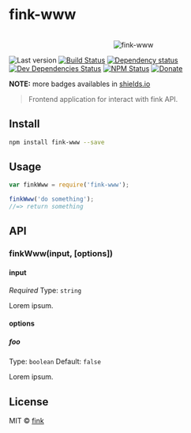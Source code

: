 # fink-www

<p align="center">
  <br>
  <img src="https://i.imgur.com/Mh13XWB.gif" alt="fink-www">
  <br>
</p>

![Last version](https://img.shields.io/github/tag/finkhq/fink-www.svg?style=flat-square)
[![Build Status](http://img.shields.io/travis/finkhq/fink-www/master.svg?style=flat-square)](https://travis-ci.org/finkhq/fink-www)
[![Dependency status](http://img.shields.io/david/finkhq/fink-www.svg?style=flat-square)](https://david-dm.org/finkhq/fink-www)
[![Dev Dependencies Status](http://img.shields.io/david/dev/finkhq/fink-www.svg?style=flat-square)](https://david-dm.org/finkhq/fink-www#info=devDependencies)
[![NPM Status](http://img.shields.io/npm/dm/fink-www.svg?style=flat-square)](https://www.npmjs.org/package/fink-www)
[![Donate](https://img.shields.io/badge/donate-paypal-blue.svg?style=flat-square)](https://paypal.me/kikobeats)

**NOTE:** more badges availables in [shields.io](http://shields.io/)

> Frontend application for interact with fink API.

## Install

```bash
npm install fink-www --save
```

## Usage

```js
var finkWww = require('fink-www');

finkWww('do something');
//=> return something
```

## API

### finkWww(input, [options])

#### input

*Required*
Type: `string`

Lorem ipsum.

#### options

##### foo

Type: `boolean`
Default: `false`

Lorem ipsum.

## License

MIT © [fink](http://xn--rn8h.ws/)
